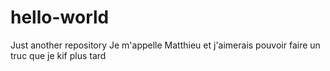 # hello-world
Just another repository
Je m'appelle Matthieu et j'aimerais pouvoir faire un truc que je kif plus tard
